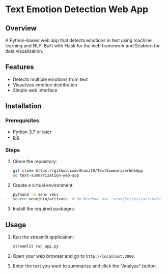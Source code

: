 # Text Emotion Detection Web App

## Overview

A Python-based web app that detects emotions in text using machine learning and NLP. Built with Flask for the web framework and Seaborn for data visualization.

## Features

- Detects multiple emotions from text
- Visaulizes emotion distribution
- Simple web interface


## Installation

### Prerequisites

- Python 3.7 or later
- [pip](https://pip.pypa.io/en/stable/)

### Steps

1. Clone the repository:
    ```sh
    git clone https://github.com/Ahana19/TextSummarizerWebApp
    cd text-summarization-web-app
    ```

2. Create a virtual environment:
    ```sh
    python3 -m venv venv
    source venv/bin/activate  # On Windows use `venv\Scripts\activate`
    ```

3. Install the required packages:



## Usage

1. Run the streamlit application:
    ```sh
    streamlit run app.py
    ```

2. Open your web browser and go to `http://localhost:3000`.

3. Enter the text you want to summarize and click the "Analyze" button.

